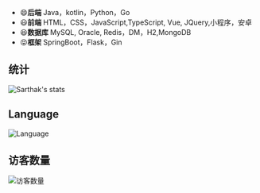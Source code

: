 <!--自定义Github主页-->

- 😄**后端** Java，kotlin，Python，Go
- 😃**前端** HTML，CSS，JavaScript,TypeScript, Vue, JQuery,小程序，安卓
- 😆**数据库** MySQL, Oracle, Redis，DM，H2,MongoDB
- 😝**框架** SpringBoot，Flask，Gin

## 统计

![Sarthak's stats](https://github-readme-stats.vercel.app/api?username=wxyShine&show_icons=true)

## Language

![Language](https://github-readme-stats.vercel.app/api/top-langs/?username=wxyShine)


## 访客数量  

<img align='center' src="https://profile-counter.glitch.me/wxyShine/count.svg" alt="访客数量"/>
